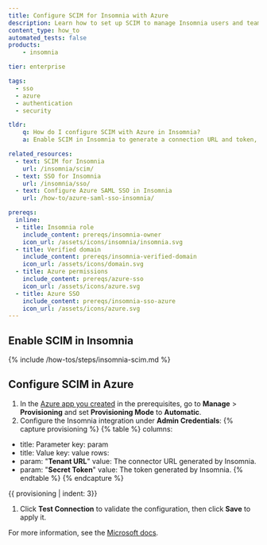 ```yaml
---
title: Configure SCIM for Insomnia with Azure
description: Learn how to set up SCIM to manage Insomnia users and teams with Azure.
content_type: how_to
automated_tests: false
products:
    - insomnia

tier: enterprise

tags:
  - sso
  - azure
  - authentication
  - security

tldr:
    q: How do I configure SCIM with Azure in Insomnia?
    a: Enable SCIM in Insomnia to generate a connection URL and token, then configure your Azure SAML application to enable SCIM provisioning and use the URL and token generated to integrate with Insomnia.

related_resources:
  - text: SCIM for Insomnia
    url: /insomnia/scim/
  - text: SSO for Insomnia
    url: /insomnia/sso/
  - text: Configure Azure SAML SSO in Insomnia
    url: /how-to/azure-saml-sso-insomnia/

prereqs:
  inline:
  - title: Insomnia role
    include_content: prereqs/insomnia-owner
    icon_url: /assets/icons/insomnia/insomnia.svg
  - title: Verified domain
    include_content: prereqs/insomnia-verified-domain
    icon_url: /assets/icons/domain.svg
  - title: Azure permissions
    include_content: prereqs/azure-sso
    icon_url: /assets/icons/azure.svg
  - title: Azure SSO
    include_content: prereqs/insomnia-sso-azure
    icon_url: /assets/icons/azure.svg
---
```


## Enable SCIM in Insomnia

{% include /how-tos/steps/insomnia-scim.md %}

## Configure SCIM in Azure

1. In the [Azure app you created](#azure-sso) in the prerequisites, go to **Manage** > **Provisioning** and set **Provisioning Mode** to **Automatic**.
1. Configure the Insomnia integration under **Admin Credentials**:
{% capture provisioning %}
{% table %}
columns:
  - title: Parameter
    key: param
  - title: Value
    key: value
rows:
  - param: "**Tenant URL**"
    value: The connector URL generated by Insomnia.
  - param: "**Secret Token**"
    value: The token generated by Insomnia.
{% endtable %}
{% endcapture %}

{{ provisioning | indent: 3}}
1. Click **Test Connection** to validate the configuration, then click **Save** to apply it.


For more information, see the [Microsoft docs](https://learn.microsoft.com/en-us/entra/identity/app-provisioning/).

